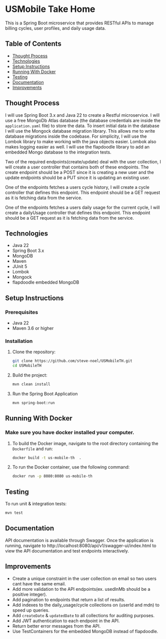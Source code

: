 # USMobile Take Home

This is a Spring Boot microservice that provides RESTful APIs to manage billing cycles, user profiles, and daily usage data. 


## Table of Contents
- [Thought Process](#thought-process)
- [Technologies](#technologies)
- [Setup Instructions](#setup-instructions)
- [Running With Docker](#running-with-docker)
- [Testing](#testing)
- [Documentation](#documentation)
- [Improvements](#improvements)

## Thought Process
I will use Spring Boot 3.x  and Java 22 to create a Restful microservice. I will use a free MongoDb Atlas database
(the database credentials are inside the `application.yaml` file) to store the data.
To insert initial data in the database I will use the Mongock database migration library. This allows 
me to write database migrations inside the codebase. For simplicity, I will use the Lombok library to 
make working with the java objects easier. Lombok also makes logging easier as well. I will use the flapdoodle library 
to add an embedded Mongo database to the integration tests.

Two of the required endpoints(create/update) deal with the user collection, I will create a user controller 
that contains both of these endpoints. The create endpoint should be a POST since it is creating a new user and 
the update endpoints should be a PUT since it is updating an existing user.

One of the endpoints fetches a users cycle history, I will create a cycle controller that defines this endpoint.
This endpoint should be a GET request as it is fetching data from the service.

One of the endpoints fetches a users daily usage for the current cycle, I will create a dailyUsage controller that defines this endpoint.
This endpoint should be a GET request as it is fetching data from the service.

## Technologies
- Java 22
- Spring Boot 3.x
- MongoDB
- Maven
- JUnit 5
- Lombok
- Mongock
- flapdoodle embedded MongoDB

## Setup Instructions

### Prerequisites
- Java 22
- Maven 3.6 or higher

### Installation
1. Clone the repository:
    ```bash
    git clone https://github.com/steve-noel/USMobileTH.git
    cd USMobileTH
    ```
   
2. Build the project:
    ```bash
    mvn clean install
    ```
4. Run the Spring Boot Application
    ```bash
    mvn spring-boot:run
    ```
## Running With Docker
### Make sure you have docker installed your computer.

1. To build the Docker image, navigate to the root directory containing the `Dockerfile` and run:
   ```bash
   docker build -t us-mobile-th  .
   ```
2. To run the Docker container, use the following command:
   ```bash
   docker run -p 8080:8080 us-mobile-th
   ```
## Testing
To run unit & integration tests:
```bash
mvn test
```

## Documentation
API documentation is available through Swagger. 
Once the application is running, navigate to http://localhost:8080/api/v1/swagger-ui/index.html 
to view the API documentation and test endpoints interactively.

## Improvements

- Create a unique constraint in the user collection on email so two users cant have the same email.
- Add more validation to the API endpoints(ex. usedInMb should be a positive integer).
- Add pagination to endpoints that return a list of results.
- Add indexes to the daily_usage/cycle collections on (userId and mdn) to speed up queries.
- Add `createDate` & `updatedDate` to all collections for auditing purposes.
- Add JWT authentication to each endpoint in the API.
- Return better error messages from the API.
- Use TestContainers for the embedded MongoDB instead of flapdoodle.
